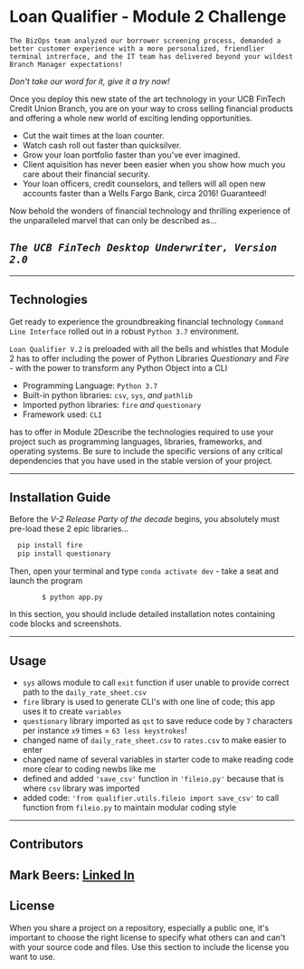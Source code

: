 # Loan Qualifier - Module 2 Challenge
    The BizOps team analyzed our borrower screening process, demanded a better customer experience with a more personalized, friendlier terminal intrerface, and the IT team has delivered beyond your wildest Branch Manager expectations! 

*Don't take our word for it, give it a try now!*  

Once you deploy this new state of the art technology in your UCB FinTech Credit Union Branch, you are on your way to cross selling financial products and offering a whole new world of exciting lending opportunities.

+ Cut the wait times at the loan counter.
+ Watch cash roll out faster than quicksilver.
+ Grow your loan portfolio faster than you've ever imagined. 
+ Client aquisition has never been easier when you show how much you care about their financial security.
+ Your loan officers, credit counselors, and tellers will all open new accounts faster than a Wells Fargo Bank, circa 2016!  Guaranteed!

Now behold the wonders of financial technology and thrilling experience of the unparalleled marvel that can only be described as... 

## *`The UCB FinTech Desktop Underwriter, Version 2.0`*

---

## Technologies

Get ready to experience the groundbreaking financial technology `Command Line Interface` rolled out in a robust `Python 3.7` environment.

`Loan Qualifier V.2` is preloaded with all the bells and whistles that Module 2 has to offer including the power of Python Libraries *Questionary* and *Fire* - with the power to transform any Python Object into a CLI 

+ Programming Language: `Python 3.7`
+ Built-in python libraries: `csv`, `sys`, *and* `pathlib`
+ Imported python libraries: `fire` *and* `questionary`
+ Framework used: `CLI`

 has to offer in Module 2Describe the technologies required to use your project such as programming languages, libraries, frameworks, and operating systems. Be sure to include the specific versions of any critical dependencies that you have used in the stable version of your project.

---

## Installation Guide

Before the *V-2 Release Party of the decade* begins, you absolutely must pre-load these 2 epic libraries...

```python
  pip install fire
  pip install questionary
```
Then, open your terminal and type `conda activate dev` - take a seat and launch the program 
```
        $ python app.py
```
In this section, you should include detailed installation notes containing code blocks and screenshots.

---

## Usage

+ `sys` allows module to call `exit` function if user unable to provide correct path to the `daily_rate_sheet.csv`
+ `fire` library is used to generate CLI's with one line of code; this app uses it to create `variables`    
+ `questionary` library imported as `qst` to save reduce code by `7` characters per instance `x9` times = `63 less keystrokes`!
+ changed name of `daily_rate_sheet.csv` to `rates.csv` to make easier to enter 
+ changed name of several variables in starter code to make reading code more clear to coding newbs like me
+ defined and added `'save_csv'` function in `'fileio.py'` because that is where `csv` library was imported
+ added code: `'from qualifier.utils.fileio import save_csv'` to call function from `fileio.py` to maintain modular coding style
---

## Contributors

Mark Beers: 
[Linked In](https://www.linkedin.com/in/markwbeers/)
---

## License

When you share a project on a repository, especially a public one, it's important to choose the right license to specify what others can and can't with your source code and files. Use this section to include the license you want to use.
